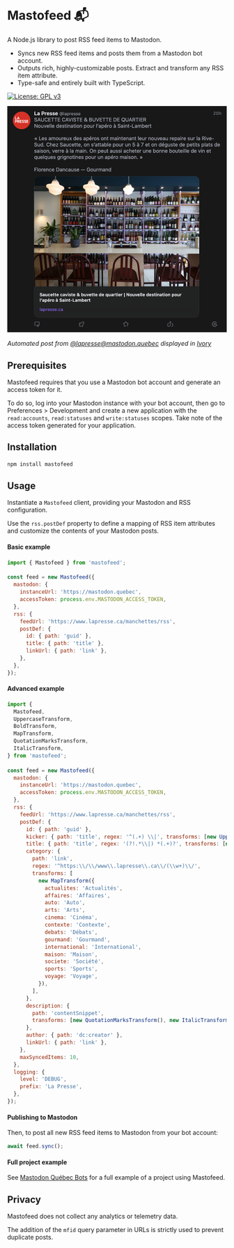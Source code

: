# Mastofeed 📬

A Node.js library to post RSS feed items to Mastodon.

- Syncs new RSS feed items and posts them from a Mastodon bot account.
- Outputs rich, highly-customizable posts. Extract and transform any RSS item attribute.
- Type-safe and entirely built with TypeScript.

[![License: GPL v3](https://img.shields.io/badge/License-GPLv3-blue.svg)](https://www.gnu.org/licenses/gpl-3.0)

<img src="./screenshot.png" width="598" alt="Screenshot" />

*Automated post from [@lapresse@mastodon.quebec](https://mastodon.quebec/@lapresse) displayed in [Ivory](https://tapbots.com/ivory/mac/)*

## Prerequisites

Mastofeed requires that you use a Mastodon bot account and generate an access token for it.

To do so, log into your Mastodon instance with your bot account, then go to Preferences > Development and create a new
application with the `read:accounts`, `read:statuses` and `write:statuses` scopes. Take note of the access token
generated for your application.

## Installation

```bash
npm install mastofeed
```

## Usage

Instantiate a `Mastofeed` client, providing your Mastodon and RSS configuration.

Use the `rss.postDef` property to define a mapping of RSS item attributes and customize the contents of your Mastodon
posts.

#### Basic example

```js
import { Mastofeed } from 'mastofeed';

const feed = new Mastofeed({
  mastodon: {
    instanceUrl: 'https://mastodon.quebec',
    accessToken: process.env.MASTODON_ACCESS_TOKEN,
  },
  rss: {
    feedUrl: 'https://www.lapresse.ca/manchettes/rss',
    postDef: {
      id: { path: 'guid' },
      title: { path: 'title' },
      linkUrl: { path: 'link' },
    },
  },
});
```

#### Advanced example

```js
import {
  Mastofeed,
  UppercaseTransform,
  BoldTransform,
  MapTransform,
  QuotationMarksTransform,
  ItalicTransform,
} from 'mastofeed';

const feed = new Mastofeed({
  mastodon: {
    instanceUrl: 'https://mastodon.quebec',
    accessToken: process.env.MASTODON_ACCESS_TOKEN,
  },
  rss: {
    feedUrl: 'https://www.lapresse.ca/manchettes/rss',
    postDef: {
      id: { path: 'guid' },
      kicker: { path: 'title', regex: '^(.+) \\|', transforms: [new UppercaseTransform()] },
      title: { path: 'title', regex: '(?!.*\\|) *(.+)?', transforms: [new BoldTransform()] },
      category: {
        path: 'link',
        regex: '^https:\\/\\/www\\.lapresse\\.ca\\/(\\w+)\\/',
        transforms: [
          new MapTransform({
            actualites: 'Actualités',
            affaires: 'Affaires',
            auto: 'Auto',
            arts: 'Arts',
            cinema: 'Cinéma',
            contexte: 'Contexte',
            debats: 'Débats',
            gourmand: 'Gourmand',
            international: 'International',
            maison: 'Maison',
            societe: 'Société',
            sports: 'Sports',
            voyage: 'Voyage',
          }),
        ],
      },
      description: {
        path: 'contentSnippet',
        transforms: [new QuotationMarksTransform(), new ItalicTransform()],
      },
      author: { path: 'dc:creator' },
      linkUrl: { path: 'link' },
    },
    maxSyncedItems: 10,
  },
  logging: {
    level: 'DEBUG',
    prefix: 'La Presse',
  },
});
```

#### Publishing to Mastodon

Then, to post all new RSS feed items to Mastodon from your bot account:

```js
await feed.sync();
```

#### Full project example

See [Mastodon Québec Bots](https://github.com/pascal-giguere/mastodon-quebec-bots) for a full example of a project using Mastofeed.

## Privacy

Mastofeed does not collect any analytics or telemetry data.

The addition of the `mfid` query parameter in URLs is strictly used to prevent duplicate posts.
